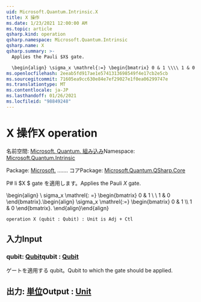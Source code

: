 ```yaml
---
uid: Microsoft.Quantum.Intrinsic.X
title: X 操作
ms.date: 1/23/2021 12:00:00 AM
ms.topic: article
qsharp.kind: operation
qsharp.namespace: Microsoft.Quantum.Intrinsic
qsharp.name: X
qsharp.summary: >-
  Applies the Pauli $X$ gate.

  \begin{align} \sigma_x \mathrel{:=} \begin{bmatrix} 0 & 1 \\\\ 1 & 0 \end{bmatrix}. \end{align}
ms.openlocfilehash: 2eeab5fd917ae1e5741313698549f4e17cb2e5cb
ms.sourcegitcommit: 71605ea9cc630e84e7ef29027e1f0ea06299747e
ms.translationtype: MT
ms.contentlocale: ja-JP
ms.lasthandoff: 01/26/2021
ms.locfileid: "98849248"
---
```

# <a name="x-operation"></a><span data-ttu-id="b53a1-102">X 操作</span><span class="sxs-lookup"><span data-stu-id="b53a1-102">X operation</span></span>

<span data-ttu-id="b53a1-103">名前空間: [Microsoft. Quantum. 組み込み](xref:Microsoft.Quantum.Intrinsic)</span><span class="sxs-lookup"><span data-stu-id="b53a1-103">Namespace: [Microsoft.Quantum.Intrinsic](xref:Microsoft.Quantum.Intrinsic)</span></span>

<span data-ttu-id="b53a1-104">Package: [Microsoft.](https://nuget.org/packages/Microsoft.Quantum.QSharp.Core) ....... コア</span><span class="sxs-lookup"><span data-stu-id="b53a1-104">Package: [Microsoft.Quantum.QSharp.Core](https://nuget.org/packages/Microsoft.Quantum.QSharp.Core)</span></span>


<span data-ttu-id="b53a1-105">P# li $X $ gate を適用します。</span><span class="sxs-lookup"><span data-stu-id="b53a1-105">Applies the Pauli $X$ gate.</span></span>

<span data-ttu-id="b53a1-106">\begin{align} \ sigma_x \mathrel{: =} \begin{bmatrix} 0 & 1 \\ \\ 1 & 0 \end{bmatrix}.</span><span class="sxs-lookup"><span data-stu-id="b53a1-106">\begin{align} \sigma_x \mathrel{:=} \begin{bmatrix} 0 & 1 \\\\ 1 & 0 \end{bmatrix}.</span></span>
<span data-ttu-id="b53a1-107">\end{align}</span><span class="sxs-lookup"><span data-stu-id="b53a1-107">\end{align}</span></span>

```qsharp
operation X (qubit : Qubit) : Unit is Adj + Ctl
```


## <a name="input"></a><span data-ttu-id="b53a1-108">入力</span><span class="sxs-lookup"><span data-stu-id="b53a1-108">Input</span></span>

### <a name="qubit--qubit"></a><span data-ttu-id="b53a1-109">qubit: [Qubit](xref:microsoft.quantum.lang-ref.qubit)</span><span class="sxs-lookup"><span data-stu-id="b53a1-109">qubit : [Qubit](xref:microsoft.quantum.lang-ref.qubit)</span></span>

<span data-ttu-id="b53a1-110">ゲートを適用する qubit。</span><span class="sxs-lookup"><span data-stu-id="b53a1-110">Qubit to which the gate should be applied.</span></span>



## <a name="output--unit"></a><span data-ttu-id="b53a1-111">出力: [単位](xref:microsoft.quantum.lang-ref.unit)</span><span class="sxs-lookup"><span data-stu-id="b53a1-111">Output : [Unit](xref:microsoft.quantum.lang-ref.unit)</span></span>

